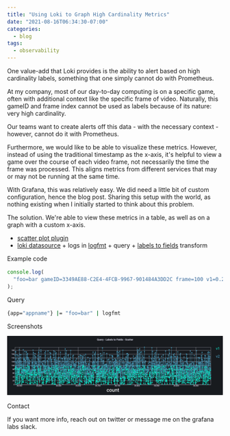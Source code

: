 ```yaml
---
title: "Using Loki to Graph High Cardinality Metrics"
date: "2021-08-16T06:34:30-07:00"
categories:
  - blog
tags:
  - observability
---
```


One value-add that Loki provides is the ability to alert based on high cardinality labels, something that one simply cannot do with Prometheus.

At my company, most of our day-to-day computing is on a specific game, often with additional context like the specific frame of video. Naturally, this gameID and frame index cannot be used as labels because of its nature: very high cardinality.

Our teams want to create alerts off this data - with the necessary context - however, cannot do it with Prometheus.

Furthermore, we would like to be able to visualize these metrics. However, instead of using the traditional timestamp as the x-axis, it's helpful to view a game over the course of each video frame, not necessarily the time the frame was processed. This aligns metrics from different services that may or may not be running at the same time.

With Grafana, this was relatively easy. We did need a little bit of custom configuration, hence the blog post. Sharing this setup with the world, as nothing existing when I initially started to think about this problem.

The solution. We're able to view these metrics in a table, as well as on a graph with a custom x-axis.

- [scatter plot plugin](https://grafana.com/grafana/plugins/michaeldmoore-scatter-panel/)
- [loki datasource](https://grafana.com/docs/grafana/latest/datasources/loki/) + logs in [logfmt](https://brandur.org/logfmt) + query + [labels to fields](https://grafana.com/docs/grafana/latest/panels/transformations/types-options/#labels-to-fields) transform

Example code

```jsx
console.log(
  "foo=bar gameID=3349AE88-C2E4-4FCB-9967-901484A3DD2C frame=100 v1=0.2 v2=0.7"
);
```

Query

```bash
{app="appname"} |= "foo=bar" | logfmt
```

Screenshots

![/assets/images/cardinality.png](/assets/images/cardinality.png)

Contact

If you want more info, reach out on twitter or message me on the grafana labs slack.